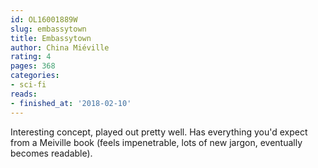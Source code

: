 ```yaml
---
id: OL16001889W
slug: embassytown
title: Embassytown
author: China Miéville
rating: 4
pages: 368
categories:
- sci-fi
reads:
- finished_at: '2018-02-10'
---
```

Interesting concept, played out pretty well. Has everything you'd expect from a Meiville book (feels impenetrable, lots of new jargon, eventually becomes readable).
